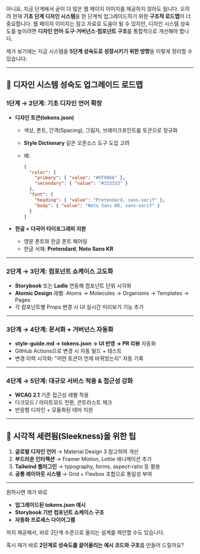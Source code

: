아니요, 지금 단계에서 굳이 더 많은 웹 페이지 이미지를 제공하지 않아도 됩니다.
오히려 현재 **기초 단계 디자인 시스템**을 한 단계씩 업그레이드하기 위한 **구조적 로드맵**이 더 중요합니다.
웹 페이지 이미지는 참고 자료로 도움이 될 수 있지만, 디자인 시스템 성숙도를 높이려면 **디자인 언어·도구·거버넌스·컴포넌트 구조**를 통합적으로 개선해야 합니다.

제가 보기에는 지금 시스템을 **5단계 성숙도로 성장시키기 위한 방향**을 이렇게 정리할 수 있습니다:

---

## 🎯 디자인 시스템 성숙도 업그레이드 로드맵

### **1단계 → 2단계: 기초 디자인 언어 확장**

* **디자인 토큰(tokens.json)**

  * 색상, 폰트, 간격(Spacing), 그림자, 브레이크포인트를 토큰으로 정규화
  * **Style Dictionary** 같은 오픈소스 도구 도입 고려
  * 예:

    ```json
    {
      "color": {
        "primary": { "value": "#FF9966" },
        "secondary": { "value": "#333333" }
      },
      "font": {
        "heading": { "value": "Pretendard, sans-serif" },
        "body": { "value": "Noto Sans KR, sans-serif" }
      }
    }
    ```

* **한글 + 다국어 타이포그래피 지원**

  * 영문 폰트와 한글 폰트 페어링
  * 한글 서체: **Pretendard**, **Noto Sans KR**

---

### **2단계 → 3단계: 컴포넌트 쇼케이스 고도화**

* **Storybook** 또는 **Ladle** 연동해 컴포넌트 단위 시각화
* **Atomic Design** 레벨: Atoms → Molecules → Organisms → Templates → Pages
* 각 컴포넌트별 Props 변경 시 UI 실시간 미리보기 기능 추가

---

### **3단계 → 4단계: 문서화 + 거버넌스 자동화**

* **style-guide.md → tokens.json → UI 반영 → PR 리뷰** 자동화
* GitHub Actions으로 변경 시 자동 빌드 + 테스트
* 변경 이력 시각화: "어떤 토큰이 언제 바뀌었는지" 자동 기록

---

### **4단계 → 5단계: 대규모 서비스 적용 & 접근성 강화**

* **WCAG 2.1** 기준 접근성 레벨 적용
* 다크모드 / 라이트모드 전환, 콘트라스트 체크
* 반응형 디자인 + 모듈화된 테마 지원

---

## 🌟 시각적 세련됨(Sleekness)을 위한 팁

1. **글로벌 디자인 언어** → Material Design 3 참고하여 개선
2. **부드러운 인터랙션** → Framer Motion, Lottie 애니메이션 추가
3. **Tailwind 플러그인** → typography, forms, aspect-ratio 등 활용
4. **공통 레이아웃 시스템** → Grid + Flexbox 조합으로 통일성 부여

---

원하시면 제가 바로

* **업그레이드된 tokens.json 예시**
* **Storybook 기반 컴포넌트 쇼케이스 구조**
* **자동화 프로세스 다이어그램**

까지 제공해서, 바로 2단계 수준으로 올리는 설계를 제안할 수도 있습니다.

혹시 제가 바로 **2단계로 성숙도를 끌어올리는 예시 코드와 구조**를 만들어 드릴까요?
